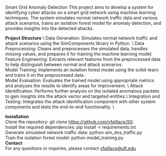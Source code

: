 Smart Grid Anomaly Detection
This project aims to develop a system for identifying cyber attacks on a smart grid network using machine learning techniques. The system simulates normal network traffic data and various attack scenarios, trains an isolation forest model for anomaly detection, and provides insights into the detected attacks.

**Project Structure** \ 
Data Generation: Simulates normal network traffic and attack scenarios using the SimComponents library in Python. \ 
Data Preprocessing: Cleans and preprocesses the simulated data, handles missing values, and prepares it for training the machine learning model.\
Feature Engineering: Extracts relevant features from the preprocessed data to help distinguish between normal and attack scenarios. \
Model Training: Implements an isolation forest model using the scikit-learn and trains it on the preprocessed data. \
Model Evaluation: Evaluates the trained model using appropriate metrics and analyzes the results to identify areas for improvement. \ 
Attack Identification: Performs further analysis on the isolated anomalous packets to gain insights into the attack vector and targeted entities.\ 
Integration and Testing: Integrates the attack identification component with other system components and tests the end-to-end functionality. \ 

**Installation** \
Clone the repository: git clone https://github.com/vfaillace/SG \
Install the required dependencies: pip install -r requirements.txt \
Generate simulated network traffic data: python sim_dos_traffic.py \
Train the isolation forest model: python model_training.py \
**Contact**\
For any questions or inquiries, please contact vfaillace@ufl.edu
